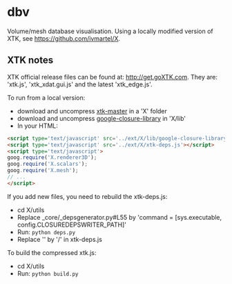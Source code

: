 dbv
===

Volume/mesh database visualisation. Using a locally modified version of XTK, see https://github.com/ivmartel/X.

XTK notes
---------
XTK official release files can be found at: http://get.goXTK.com. They are: 'xtk.js', 'xtk_xdat.gui.js' and the latest 'xtk_edge.js'.

To run from a local version:
 * download and uncompress [xtk-master](https://github.com/xtk/X/archive/master.zip) in a 'X' folder
 * download and uncompress [google-closure-library](https://github.com/google/closure-library/archive/master.zip) in 'X/lib'
 * In your HTML:

 ```html
<script type='text/javascript' src='../ext/X/lib/google-closure-library/closure/goog/base.js'></script>
<script type='text/javascript' src='../ext/X/xtk-deps.js'></script>
<script type='text/javascript'>
goog.require('X.renderer3D');
goog.require('X.scalars');
goog.require('X.mesh');
// ...
</script>
```

If you add new files, you need to rebuild the xtk-deps.js:
 * cd X/utils
 * Replace _core/_depsgenerator.py#L55 by 'command = [sys.executable, config.CLOSUREDEPSWRITER_PATH]'
 * Run: `python deps.py`
 * Replace '\' by '/' in xtk-deps.js

To build the compressed xtk.js:
 * cd X/utils
 * Run: `python build.py`
